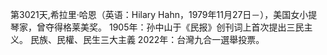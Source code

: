 第3021天,希拉里·哈恩（英语：Hilary Hahn，1979年11月27日－），美国女小提琴家，曾夺得格莱美奖。
1905年：孙中山于《民报》创刊词上首次提出三民主义。 民族、民權、民生三大主義 2022年：台灣九合一選舉投票。